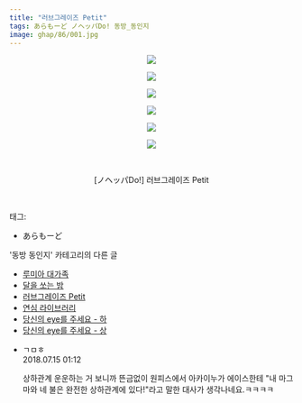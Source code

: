 ```yaml
---
title: "러브그레이즈 Petit"
tags: あらもーど ノヘッパDo! 동방_동인지
image: ghap/86/001.jpg
---
```

<div class="article">
<p style="text-align: center; clear: none; float: none;"><img src="{{ site.nasurl }}/ghap/86/001.jpg"/></p>
<p style="text-align: center; clear: none; float: none;"><img src="{{ site.nasurl }}/ghap/86/002.jpg"/></p>
<p style="text-align: center; clear: none; float: none;"><img src="{{ site.nasurl }}/ghap/86/003.jpg"/></p>
<p style="text-align: center; clear: none; float: none;"><img src="{{ site.nasurl }}/ghap/86/004.jpg"/></p>
<p style="text-align: center; clear: none; float: none;"><img src="{{ site.nasurl }}/ghap/86/005.jpg"/></p>
<p style="text-align: center; clear: none; float: none;"><img src="{{ site.nasurl }}/ghap/86/006.jpg"/></p>
<p style="text-align: center; clear: none; float: none;"><br/></p>
<p style="text-align: center; clear: none; float: none;">[ノヘッパDo!] 러브그레이즈 Petit</p>
<p><br/></p>
</div><div class="tagTrail">
<p>태그: </p>
<ul>
<li>あらもーど</li>
</ul>
</div><div class="another">
<p>'동방 동인지' 카테고리의 다른 글</p>
<ul>
<li><a href="/2016-06-16-ghap_90">루미아 대가족</a></li>
<li><a href="/2016-06-16-ghap_87">달을 쏘는 밤</a></li>
<li><a href="/2016-06-16-ghap_86">러브그레이즈 Petit</a></li>
<li><a href="/2016-06-16-ghap_85">연심 라이브러리</a></li>
<li><a href="/2016-06-16-ghap_84">당신의 eye를 주세요 - 하</a></li>
<li><a href="/2016-06-16-ghap_83">당신의 eye를 주세요 - 상</a></li>
</ul>
</div><div class="cb_module cb_fluid">
<div class="cb_wrt cb_profile">
<div class="comment">
<ul>
<li class="cb_thumb_off" id="comment15286795">
<div class="cb_comment_area">
<div class="cb_info_area">
<div class="cb_section">
<span class="cb_nick_name">ㄱㅁㅎ</span>
</div>
<div class="cb_section">
<span class="cb_date">2018.07.15 01:12 </span>
</div>
</div>
<div class="cb_dsc_comment">
<p class="cb_dsc">
											상하관계 운운하는 거 보니까 뜬금없이 원피스에서 아카이누가 에이스한테 "내 마그마와 네 불은 완전한 상하관계에 있다!"라고 말한 대사가 생각나네요.ㅋㅋㅋㅋ
										</p>
</div>
</div></li>
</ul>
</div>
</div><!-- commentList close -->
</div>